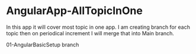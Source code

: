# AngularApp-AllTopicInOne
In this app it will cover most topic in one app. I am creating branch for each topic then on periodical increment I will merge that into Main branch. 

01-AngularBasicSetup branch

